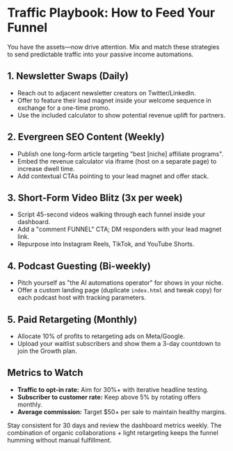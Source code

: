 # Traffic Playbook: How to Feed Your Funnel

You have the assets—now drive attention. Mix and match these strategies to send predictable traffic into your passive income automations.

## 1. Newsletter Swaps (Daily)
- Reach out to adjacent newsletter creators on Twitter/LinkedIn.
- Offer to feature their lead magnet inside your welcome sequence in exchange for a one-time promo.
- Use the included calculator to show potential revenue uplift for partners.

## 2. Evergreen SEO Content (Weekly)
- Publish one long-form article targeting "best [niche] affiliate programs".
- Embed the revenue calculator via iframe (host on a separate page) to increase dwell time.
- Add contextual CTAs pointing to your lead magnet and offer stack.

## 3. Short-Form Video Blitz (3x per week)
- Script 45-second videos walking through each funnel inside your dashboard.
- Add a "comment FUNNEL" CTA; DM responders with your lead magnet link.
- Repurpose into Instagram Reels, TikTok, and YouTube Shorts.

## 4. Podcast Guesting (Bi-weekly)
- Pitch yourself as "the AI automations operator" for shows in your niche.
- Offer a custom landing page (duplicate `index.html` and tweak copy) for each podcast host with tracking parameters.

## 5. Paid Retargeting (Monthly)
- Allocate 10% of profits to retargeting ads on Meta/Google.
- Upload your waitlist subscribers and show them a 3-day countdown to join the Growth plan.

## Metrics to Watch
- **Traffic to opt-in rate:** Aim for 30%+ with iterative headline testing.
- **Subscriber to customer rate:** Keep above 5% by rotating offers monthly.
- **Average commission:** Target $50+ per sale to maintain healthy margins.

Stay consistent for 30 days and review the dashboard metrics weekly. The combination of organic collaborations + light retargeting keeps the funnel humming without manual fulfillment.
